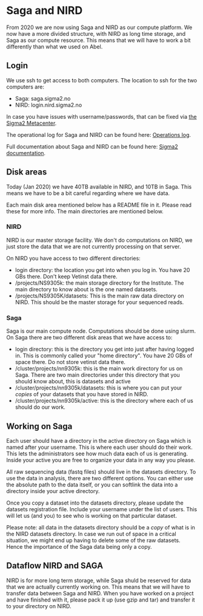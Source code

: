 # Saga and NIRD

From 2020 we are now using Saga and NIRD as our compute platform. We now have a more divided structure, with NIRD as long time storage, and Saga as our compute resource. This means that we will have to work a bit differently than what we used on Abel.


## Login

We use ssh to get access to both computers. The location to ssh for the two computers are:

* Saga: saga.sigma2.no
* NIRD: login.nird.sigma2.no

In case you have issues with username/passwords, that can be fixed via [the Sigma2 Metacenter](https://metacenter.no).

The operational log for Saga and NIRD can be found here: [Operations log](https://opslog.sigma2.no/).

Full documentation about Saga and NIRD can be found here: [Sigma2 documentation](https://documentation.sigma2.no/).


## Disk areas

Today (Jan 2020) we have 40TB available in NIRD, and 10TB in Saga. This means we have to be a bit careful regarding where we have data.

Each main disk area mentioned below has a README file in it. Please read these for more info. The main directories are mentioned below. 

### NIRD

NIRD is our master storage facility. We don't do computations on NIRD, we just store the data that we are not currently processing on that server.

On NIRD you have access to two different directories:

* login directory: the location you get into when you log in. You have 20 GBs there. Don't keep Vetinst data there.
* /projects/NS9305k: the main storage directory for the Institute. The main directory to know about is the one named datasets.
* /projects/NS9305K/datasets: This is the main raw data directory on NIRD. This should be the master storage for your sequenced reads.


### Saga

Saga is our main compute node. Computations should be done using slurm. On Saga there are two different disk areas that we have access to:

* login directory: this is the directory you get into just after having logged in. This is commonly called your "home directory". You have 20 GBs of space there. Do not store vetinst data there.
* /cluster/projects/nn9305k: this is the main work directory for us on Saga. There are two main directories under this directory that you should know about, this is datasets and active
* /cluster/projects/nn9305k/datasets: this is where you can put your _copies_ of your datasets that you have stored in NIRD. 
* /cluster/projects/nn9305k/active: this is the directory where each of us should do our work.


## Working on Saga

Each user should have a directory in the active directory on Saga which is named after your username. This is where each user should do their work. This lets the administrators see how much data each of us is generating. Inside your active you are free to organize your data in any way you please. 

All raw sequencing data (fastq files) should live in the datasets directory. To use the data in analysis, there are two different options. You can either use the absolute path to the data itself, or you can softlink the data into a directory inside your active directory.

Once you copy a dataset into the datasets directory, please update the datasets registration file. Include your username under the list of users. This will let us (and you) to see who is working on that particular dataset. 

Please note: all data in the datasets directory should be a _copy_ of what is in the NIRD datasets directory. In case we run out of space in a critical situation, we might end up having to delete some of the raw datasets. Hence the importance of the Saga data being only a copy.


## Dataflow NIRD and SAGA

NIRD is for more long term storage, while Saga shuld be reserved for data that we are actually currently working on. This means that we will have to transfer data between Saga and NIRD. When you have worked on a project and have finished with it, please pack it up (use gzip and tar) and transfer it to your directory on NIRD.



